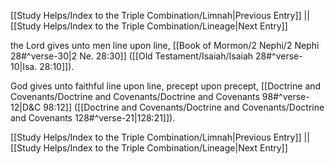 [[Study Helps/Index to the Triple Combination/Limnah|Previous Entry]]  ||  [[Study Helps/Index to the Triple Combination/Lineage|Next Entry]]

 the Lord gives unto men line upon line, [[Book of Mormon/2 Nephi/2 Nephi 28#^verse-30|2 Ne. 28:30]] ([[Old Testament/Isaiah/Isaiah 28#^verse-10|Isa. 28:10]]).

 God gives unto faithful line upon line, precept upon precept, [[Doctrine and Covenants/Doctrine and Covenants/Doctrine and Covenants 98#^verse-12|D&C 98:12]] ([[Doctrine and Covenants/Doctrine and Covenants/Doctrine and Covenants 128#^verse-21|128:21]]).

[[Study Helps/Index to the Triple Combination/Limnah|Previous Entry]]  ||  [[Study Helps/Index to the Triple Combination/Lineage|Next Entry]]